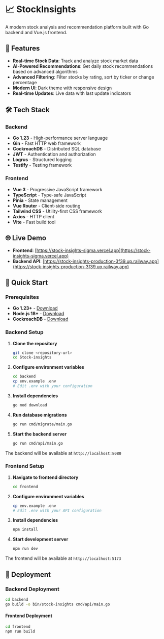 # 📈 StockInsights

A modern stock analysis and recommendation platform built with Go backend and Vue.js frontend.

## 🚀 Features

- **Real-time Stock Data**: Track and analyze stock market data
- **AI-Powered Recommendations**: Get daily stock recommendations based on advanced algorithms
- **Advanced Filtering**: Filter stocks by rating, sort by ticker or change percentage
- **Modern UI**: Dark theme with responsive design
- **Real-time Updates**: Live data with last update indicators

## 🛠️ Tech Stack

### Backend
- **Go 1.23** - High-performance server language
- **Gin** - Fast HTTP web framework
- **CockroachDB** - Distributed SQL database
- **JWT** - Authentication and authorization
- **Logrus** - Structured logging
- **Testify** - Testing framework

### Frontend
- **Vue 3** - Progressive JavaScript framework
- **TypeScript** - Type-safe JavaScript
- **Pinia** - State management
- **Vue Router** - Client-side routing
- **Tailwind CSS** - Utility-first CSS framework
- **Axios** - HTTP client
- **Vite** - Fast build tool

## 🌐 Live Demo

- **Frontend**: [https://stock-insights-sigma.vercel.app](https://stock-insights-sigma.vercel.app)
- **Backend API**: [https://stock-insights-production-3f39.up.railway.app](https://stock-insights-production-3f39.up.railway.app)

## 🚀 Quick Start

### Prerequisites

- **Go 1.23+** - [Download](https://golang.org/dl/)
- **Node.js 18+** - [Download](https://nodejs.org/)
- **CockroachDB** - [Download](https://www.cockroachlabs.com/docs/stable/install-cockroachdb.html)

### Backend Setup

1. **Clone the repository**
   ```bash
   git clone <repository-url>
   cd Stock-insights
   ```

2. **Configure environment variables**
   ```bash
   cd backend
   cp env.example .env
   # Edit .env with your configuration
   ```

3. **Install dependencies**
   ```bash
   go mod download
   ```

4. **Run database migrations**
   ```bash
   go run cmd/migrate/main.go
   ```

5. **Start the backend server**
   ```bash
   go run cmd/api/main.go
   ```

The backend will be available at `http://localhost:8080`

### Frontend Setup

1. **Navigate to frontend directory**
   ```bash
   cd frontend
   ```

2. **Configure environment variables**
   ```bash
   cp env.example .env
   # Edit .env with your API configuration
   ```

3. **Install dependencies**
   ```bash
   npm install
   ```

4. **Start development server**
   ```bash
   npm run dev
   ```

The frontend will be available at `http://localhost:5173`

## 🚀 Deployment

### Backend Deployment
```bash
cd backend
go build -o bin/stock-insights cmd/api/main.go
```

#### Frontend Deployment
```bash
cd frontend
npm run build
```
